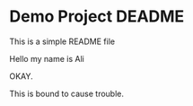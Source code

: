 # Demo Project DEADME
This is a simple README file

Hello my name is Ali

OKAY.

This is bound to cause trouble.